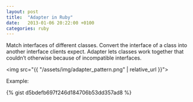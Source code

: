 ```yaml
---
layout: post
title:  "Adapter in Ruby"
date:   2013-01-06 20:22:00 +0100
categories: ruby
---
```


Match interfaces of different classes. Convert the interface of a class into another interface clients expect. Adapter lets classes work together that couldn’t otherwise because of incompatible interfaces.

<img src="{{ "/assets/img/adapter_pattern.png" | relative_url }}">

Example:

{% gist d5bdefb697f246d184706b53dd357ad8 %}